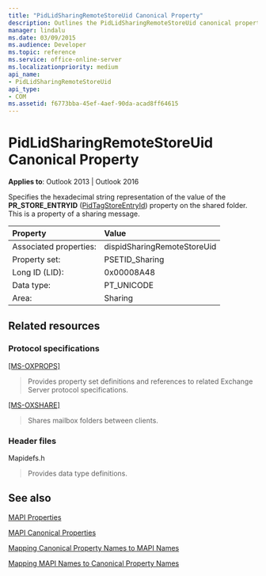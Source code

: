 ```yaml
---
title: "PidLidSharingRemoteStoreUid Canonical Property"
description: Outlines the PidLidSharingRemoteStoreUid canonical property, which is a property of a sharing message.
manager: lindalu
ms.date: 03/09/2015
ms.audience: Developer
ms.topic: reference
ms.service: office-online-server
ms.localizationpriority: medium
api_name:
- PidLidSharingRemoteStoreUid
api_type:
- COM
ms.assetid: f6773bba-45ef-4aef-90da-acad8ff64615
---
```


# PidLidSharingRemoteStoreUid Canonical Property

  
  
**Applies to**: Outlook 2013 | Outlook 2016 
  
Specifies the hexadecimal string representation of the value of the **PR_STORE_ENTRYID** ([PidTagStoreEntryId](pidtagstoreentryid-canonical-property.md)) property on the shared folder. This is a property of a sharing message.
  
|Property|Value|
|:-----|:-----|
|Associated properties:  <br/> |dispidSharingRemoteStoreUid  <br/> |
|Property set:  <br/> |PSETID_Sharing  <br/> |
|Long ID (LID):  <br/> |0x00008A48  <br/> |
|Data type:  <br/> |PT_UNICODE  <br/> |
|Area:  <br/> |Sharing  <br/> |
   
## Related resources

### Protocol specifications

[[MS-OXPROPS]](https://msdn.microsoft.com/library/f6ab1613-aefe-447d-a49c-18217230b148%28Office.15%29.aspx)
  
> Provides property set definitions and references to related Exchange Server protocol specifications.
    
[[MS-OXSHARE]](https://msdn.microsoft.com/library/e4e5bd27-d5e0-43f9-a6ea-550876724f3d%28Office.15%29.aspx)
  
> Shares mailbox folders between clients.
    
### Header files

Mapidefs.h
  
> Provides data type definitions.
    
## See also



[MAPI Properties](mapi-properties.md)
  
[MAPI Canonical Properties](mapi-canonical-properties.md)
  
[Mapping Canonical Property Names to MAPI Names](mapping-canonical-property-names-to-mapi-names.md)
  
[Mapping MAPI Names to Canonical Property Names](mapping-mapi-names-to-canonical-property-names.md)

